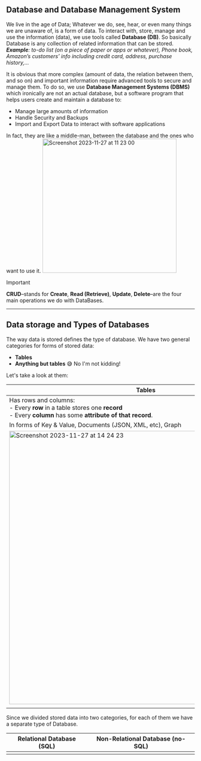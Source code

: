 ## Database and Database Management System
We live in the age of Data; Whatever we do, see, hear, or even many things we are unaware of, is a form of data. To interact with, store, manage and use the information (data), we use tools called **Database (DB)**. So basically Database is any collection of related information that can be stored. _**Example**: to-do list (on a piece of paper or apps or whatever), Phone book, Amazon’s customers’ info including credit card, address, purchase history,..._ 

It is obvious that more complex (amount of data, the relation between them, and so on) and important information require advanced tools to secure and manage them. To do so, we use **Database Management Systems (DBMS)** which ironically are not an actual database, but a software program that helps users create and maintain a database to:

- Manage large amounts of information
- Handle Security and Backups
- Import and Export Data to interact with software applications

In fact, they are like a middle-man, between the database and the ones who want to use it. 
<img width="358" alt="Screenshot 2023-11-27 at 11 23 00" src="https://user-images.githubusercontent.com/56404983/285825745-1cc04ef4-32b4-4b78-865f-1364f5bb90b2.png">

> [!IMPORTANT]
> **CRUD**–stands for **Create**, **Read (Retrieve)**, **Update**, **Delete**–are the four main operations we do with DataBases. 
------------

## Data storage and Types of Databases 

The way data is stored defines the type of database. We have two general categories for forms of stored data:
- **Tables**
- **Anything but tables** :sweat_smile: No I'm not kidding!

Let's take a look at them:

|Tables|Anything but tables|
|---|---|
|Has rows and columns: <br/>    - Every **row** in a table stores one **record** <br/>   - Every **column** has some **attribute of that record**.
|In forms of Key & Value, Documents (JSON, XML, etc), Graph|
|<img width="730" alt="Screenshot 2023-11-27 at 14 24 23" src="https://user-images.githubusercontent.com/56404983/285883519-0364a1a5-de8d-42ad-b65e-5c1966c68ee3.png">|<img width="717" alt="Screenshot 2023-11-27 at 14 28 56" src="https://user-images.githubusercontent.com/56404983/285880534-9a900b3a-0ac9-4942-a120-eba160a64f03.png"> <br/> |
|||

Since we divided stored data into two categories, for each of them we have a separate type of Database.

|Relational Database (SQL)| Non-Relational Database (no-SQL)|
|---|---|
|||
